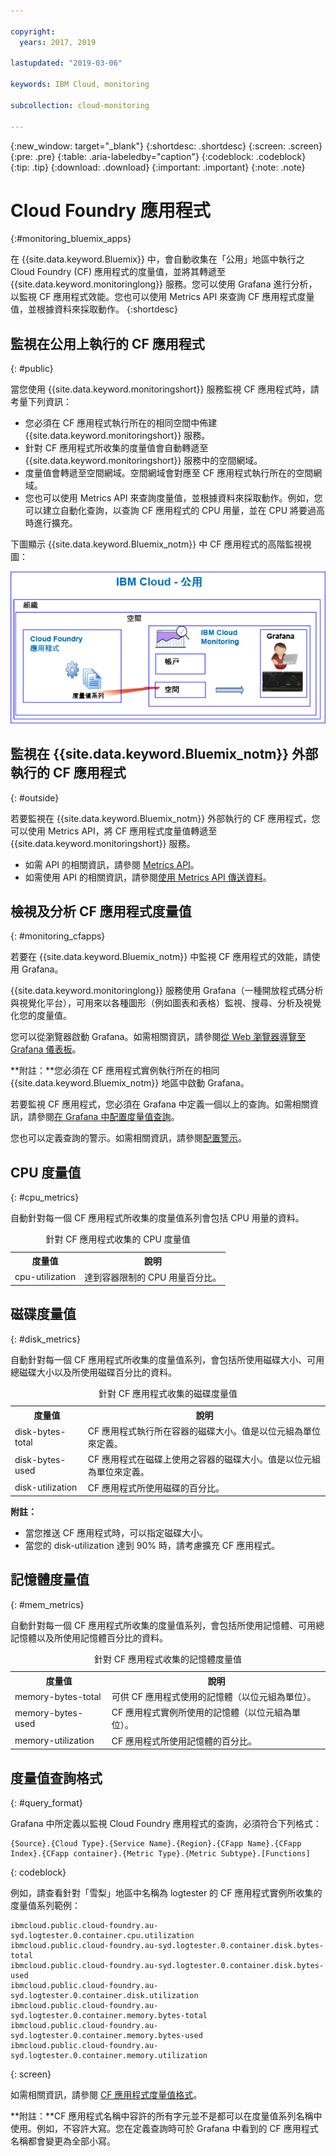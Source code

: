 ```yaml
---

copyright:
  years: 2017, 2019

lastupdated: "2019-03-06"

keywords: IBM Cloud, monitoring

subcollection: cloud-monitoring

---
```


{:new_window: target="_blank"}
{:shortdesc: .shortdesc}
{:screen: .screen}
{:pre: .pre}
{:table: .aria-labeledby="caption"}
{:codeblock: .codeblock}
{:tip: .tip}
{:download: .download}
{:important: .important}
{:note: .note}


# Cloud Foundry 應用程式
 {:#monitoring_bluemix_apps}

在 {{site.data.keyword.Bluemix}} 中，會自動收集在「公用」地區中執行之 Cloud Foundry (CF) 應用程式的度量值，並將其轉遞至 {{site.data.keyword.monitoringlong}} 服務。您可以使用 Grafana 進行分析，以監視 CF 應用程式效能。您也可以使用 Metrics API 來查詢 CF 應用程式度量值，並根據資料來採取動作。
{:shortdesc}


## 監視在公用上執行的 CF 應用程式
{: #public}


當您使用 {{site.data.keyword.monitoringshort}} 服務監視 CF 應用程式時，請考量下列資訊：

* 您必須在 CF 應用程式執行所在的相同空間中佈建 {{site.data.keyword.monitoringshort}} 服務。
* 針對 CF 應用程式所收集的度量值會自動轉遞至 {{site.data.keyword.monitoringshort}} 服務中的空間網域。 
* 度量值會轉遞至空間網域。空間網域會對應至 CF 應用程式執行所在的空間網域。 
* 您也可以使用 Metrics API 來查詢度量值，並根據資料來採取動作。例如，您可以建立自動化查詢，以查詢 CF 應用程式的 CPU 用量，並在 CPU 將要過高時進行擴充。

下圖顯示 {{site.data.keyword.Bluemix_notm}} 中 CF 應用程式的高階監視視圖：

![{{site.data.keyword.Bluemix_notm}} 中 CF 應用程式的高階監視視圖](images/cfapp_metrics_ov.png "{{site.data.keyword.Bluemix_notm}} 中 CF 應用程式的高階監視視圖")

## 監視在 {{site.data.keyword.Bluemix_notm}} 外部執行的 CF 應用程式
{: #outside}

若要監視在 {{site.data.keyword.Bluemix_notm}} 外部執行的 CF 應用程式，您可以使用 Metrics API，將 CF 應用程式度量值轉遞至 {{site.data.keyword.monitoringshort}} 服務。

* 如需 API 的相關資訊，請參閱 [Metrics API](https://console.bluemix.net/apidocs/927-ibm-cloud-monitoring-metrics-api?&language=node#introduction)。
* 如需使用 API 的相關資訊，請參閱[使用 Metrics API 傳送資料](/docs/services/cloud-monitoring/send-metrics?topic=cloud-monitoring-send_data_api#send_data_api)。




## 檢視及分析 CF 應用程式度量值
{: #monitoring_cfapps}

若要在 {{site.data.keyword.Bluemix_notm}} 中監視 CF 應用程式的效能，請使用 Grafana。 

{{site.data.keyword.monitoringlong}} 服務使用 Grafana（一種開放程式碼分析與視覺化平台），可用來以各種圖形（例如圖表和表格）監視、搜尋、分析及視覺化您的度量值。

您可以從瀏覽器啟動 Grafana。如需相關資訊，請參閱[從 Web 瀏覽器導覽至 Grafana 儀表板](/docs/services/cloud-monitoring/grafana?topic=cloud-monitoring-navigating_grafana#launch_grafana_from_browser)。

**附註：**您必須在 CF 應用程式實例執行所在的相同 {{site.data.keyword.Bluemix_notm}} 地區中啟動 Grafana。


若要監視 CF 應用程式，您必須在 Grafana 中定義一個以上的查詢。如需相關資訊，請參閱[在 Grafana 中配置度量值查詢](/docs/services/cloud-monitoring/grafana?topic=cloud-monitoring-define_query#define_query)。 

您也可以定義查詢的警示。如需相關資訊，請參閱[配置警示](/docs/services/cloud-monitoring?topic=cloud-monitoring-config_alerts_ov#config_alerts_ov)。



## CPU 度量值
{: #cpu_metrics}

自動針對每一個 CF 應用程式所收集的度量值系列會包括 CPU 用量的資料。


<table>
  <caption>針對 CF 應用程式收集的 CPU 度量值</caption>
  <tr>
    <th>度量值</th>
    <th>說明</th>
  </tr>
  <tr>
    <td>cpu-utilization</td>
    <td>達到容器限制的 CPU 用量百分比。</td>
  </tr>
</table>


## 磁碟度量值
{: #disk_metrics}

自動針對每一個 CF 應用程式所收集的度量值系列，會包括所使用磁碟大小、可用總磁碟大小以及所使用磁碟百分比的資料。


<table>
  <caption>針對 CF 應用程式收集的磁碟度量值</caption>
  <tr>
    <th>度量值</th>
    <th>說明</th>
  </tr>
  <tr>
    <td>disk-bytes-total</td>
    <td>CF 應用程式執行所在容器的磁碟大小。值是以位元組為單位來定義。</td>
  </tr>
  <tr>
    <td>disk-bytes-used</td>
    <td>CF 應用程式在磁碟上使用之容器的磁碟大小。值是以位元組為單位來定義。</td>
  </tr>
  <tr>
    <td>disk-utilization</td>
    <td>CF 應用程式所使用磁碟的百分比。</td>
  </tr>
</table>

**附註：** 

* 當您推送 CF 應用程式時，可以指定磁碟大小。
* 當您的 disk-utilization 達到 90% 時，請考慮擴充 CF 應用程式。

## 記憶體度量值
{: #mem_metrics}

自動針對每一個 CF 應用程式所收集的度量值系列，會包括所使用記憶體、可用總記憶體以及所使用記憶體百分比的資料。

<table>
  <caption>針對 CF 應用程式收集的記憶體度量值</caption>
  <tr>
    <th>度量值</th>
    <th>說明</th>
  </tr>
  <tr>
    <td>memory-bytes-total</td>
    <td>可供 CF 應用程式使用的記憶體（以位元組為單位）。</td>
  </tr>
  <tr>
    <td>memory-bytes-used</td>
    <td>CF 應用程式實例所使用的記憶體（以位元組為單位）。</td>
  </tr>
  <tr>
    <td>memory-utilization</td>
    <td>CF 應用程式所使用記憶體的百分比。</td>
  </tr>
</table>


## 度量值查詢格式
{: #query_format}


Grafana 中所定義以監視 Cloud Foundry 應用程式的查詢，必須符合下列格式： 

```
{Source}.{Cloud Type}.{Service Name}.{Region}.{CFapp Name}.{CFapp Index}.{CFapp container}.{Metric Type}.{Metric Subtype}.[Functions]
```
{: codeblock}

例如，請查看針對「雪梨」地區中名稱為 logtester 的 CF 應用程式實例所收集的度量值系列範例：

```
ibmcloud.public.cloud-foundry.au-syd.logtester.0.container.cpu.utilization
ibmcloud.public.cloud-foundry.au-syd.logtester.0.container.disk.bytes-total
ibmcloud.public.cloud-foundry.au-syd.logtester.0.container.disk.bytes-used
ibmcloud.public.cloud-foundry.au-syd.logtester.0.container.disk.utilization
ibmcloud.public.cloud-foundry.au-syd.logtester.0.container.memory.bytes-total
ibmcloud.public.cloud-foundry.au-syd.logtester.0.container.memory.bytes-used
ibmcloud.public.cloud-foundry.au-syd.logtester.0.container.memory.utilization
```
{: screen}

如需相關資訊，請參閱 [CF 應用程式度量值格式](/docs/services/cloud-monitoring/reference?topic=cloud-monitoring-cfapps_metrics_format#cfapps_metrics_format)。

**附註：**CF 應用程式名稱中容許的所有字元並不是都可以在度量值系列名稱中使用。例如，不容許大寫。您在定義查詢時可於 Grafana 中看到的 CF 應用程式名稱都會變更為全部小寫。





